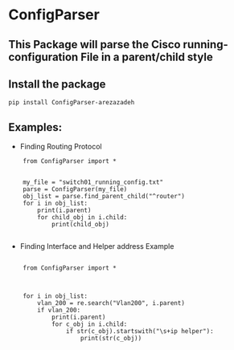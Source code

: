 # ConfigParser
## This Package will parse the Cisco running-configuration File in a parent/child style

## Install the package 

`pip install ConfigParser-arezazadeh`

## Examples:

* Finding Routing Protocol
```
    from ConfigParser import *
    
    
    my_file = "switch01_running_config.txt"
    parse = ConfigParser(my_file)
    obj_list = parse.find_parent_child("^router")
    for i in obj_list:
        print(i.parent)
        for child_obj in i.child:
            print(child_obj)
 
 ```
 * Finding Interface and Helper address Example 
```

    from ConfigParser import *



    for i in obj_list:
        vlan_200 = re.search("Vlan200", i.parent)
        if vlan_200:
            print(i.parent)
            for c_obj in i.child:
                if str(c_obj).startswith("\s+ip helper"):
                    print(str(c_obj))
```
